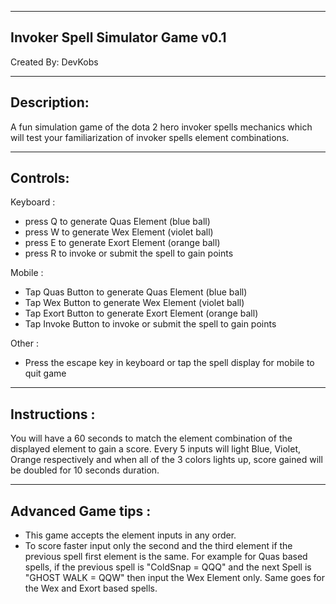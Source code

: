 
-------------------------------------
Invoker Spell Simulator Game v0.1
-------------------------------------
Created By: DevKobs

-------------------------------------
Description:
-------------------------------------
A fun simulation game of the dota 2 hero invoker spells
mechanics which will test your familiarization of 
invoker spells element combinations.

------------------------------------
Controls:
------------------------------------

Keyboard :
- press Q to generate Quas Element (blue ball)
- press W to generate Wex Element (violet ball)
- press E to generate Exort Element (orange ball)
- press R to invoke or submit the spell to gain points

Mobile : 
- Tap Quas Button to generate Quas Element (blue ball)
- Tap Wex Button to generate Wex Element (violet ball)
- Tap Exort Button to generate Exort Element (orange ball)
- Tap Invoke Button to invoke or submit the spell to gain points

Other :
- Press the escape key in keyboard or tap 
 the spell display for mobile to quit game

------------------------------------
Instructions :
------------------------------------
You will have a 60 seconds to match the element combination  of the displayed element to gain a score.
Every 5 inputs will light Blue, Violet, Orange respectively and when all of the 3 colors lights up,
score gained will be doubled for 10 seconds duration.

------------------------------------
Advanced Game tips :
------------------------------------
- This game accepts the element inputs in any order.
- To score faster input only the second and the third element if the previous spell first element is the same. 
  For example for Quas based spells, if the previous spell is "ColdSnap = QQQ" and the next Spell is "GHOST WALK = QQW" 
  then input the Wex Element only. Same goes for the Wex and Exort based spells.








